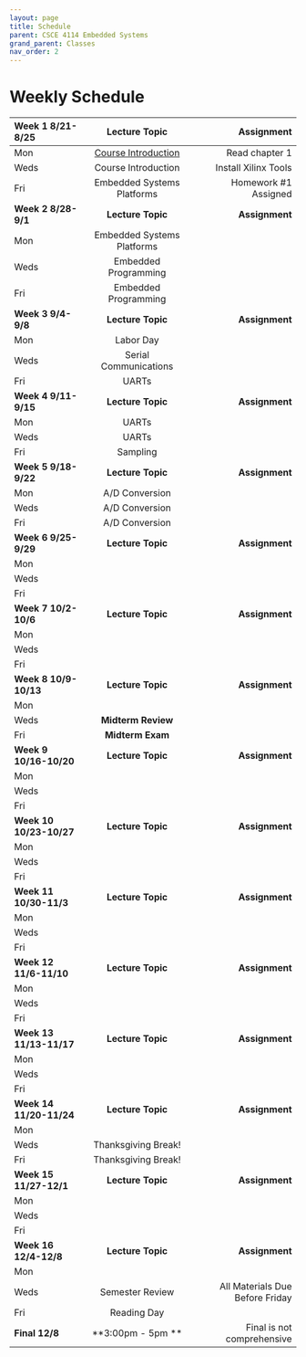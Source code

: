 ```yaml
---
layout: page
title: Schedule
parent: CSCE 4114 Embedded Systems
grand_parent: Classes
nav_order: 2
---
```


# Weekly Schedule

| Week 1 8/21-8/25       | Lecture Topic                          | Assignment          |
| :----------- | :------------------------------: | --------------------:|
| Mon   | [Course Introduction](../../_modules/csce-4114/4114_intro_F21.pdf) |  Read chapter 1     |
| Weds  | Course Introduction |  Install Xilinx Tools |
| Fri   | Embedded Systems Platforms | Homework #1 Assigned   |
| **Week 2 8/28-9/1**       |  **Lecture Topic**                        | **Assignment**          |
| Mon   | Embedded Systems Platforms |      |
| Weds  | Embedded Programming |   |
| Fri   | Embedded Programming |    |
| **Week 3 9/4-9/8**       |  **Lecture Topic**                    |     **Assignment**      |
| Mon   | Labor Day |      |
| Weds  | Serial Communications |   |
| Fri   | UARTs |    |
| **Week 4 9/11-9/15**       |  **Lecture Topic**                        | **Assignment**          |
| Mon   | UARTs |       |
| Weds  | UARTs |   |
| Fri   | Sampling |    |
| **Week 5 9/18-9/22**       |  **Lecture Topic**                    |     **Assignment**      |
| Mon   | A/D Conversion |      |
| Weds  | A/D Conversion |   |
| Fri   | A/D Conversion |    |
| **Week 6 9/25-9/29**       |  **Lecture Topic**                        | **Assignment**          |
| Mon   |  |      |
| Weds  |  |   |
| Fri   |  |    |
| **Week 7 10/2-10/6**       |  **Lecture Topic**                    |     **Assignment**      |
| Mon   |  |       |
| Weds  |  |   |
| Fri   |  |    |
| **Week 8 10/9-10/13**       |  **Lecture Topic**                        | **Assignment**          |
| Mon   |  |       |
| Weds  | **Midterm Review** |   |
| Fri   | **Midterm Exam** |    |
| **Week 9 10/16-10/20**       |  **Lecture Topic**                    |     **Assignment**      |
| Mon   |  |     |
| Weds  | |   |
| Fri   |  |    |
| **Week 10 10/23-10/27**       |  **Lecture Topic**                        | **Assignment**          |
| Mon   |  |       |
| Weds  |  |   |
| Fri   |  |    |
| **Week 11 10/30-11/3**       |  **Lecture Topic**                        | **Assignment**          |
| Mon   |  |       |
| Weds  |  |   |
| Fri   |  |    |
| **Week 12 11/6-11/10**       |  **Lecture Topic**                        | **Assignment**          |
| Mon   |  |       |
| Weds  |  |   |
| Fri   |  |    |
| **Week 13 11/13-11/17**       |  **Lecture Topic**                        | **Assignment**          |
| Mon   |  |       |
| Weds  |  |   |
| Fri   |  |    |
| **Week 14 11/20-11/24**       |  **Lecture Topic**                        | **Assignment**          |
| Mon   |  |       |
| Weds  |  Thanksgiving Break! |   |
| Fri   |  Thanksgiving Break!|    |
| **Week 15 11/27-12/1**       |  **Lecture Topic**                        | **Assignment**          |
| Mon   |  |       |
| Weds  |  |   |
| Fri   |  |    |
| **Week 16 12/4-12/8**       |  **Lecture Topic**                        | **Assignment**          |
| Mon   |  |       |
| Weds  |  Semester Review| All Materials Due Before Friday  |
| Fri   |  Reading Day|   |
| **Final 12/8**       |  **3:00pm - 5pm **                    | Final is not comprehensive         |






